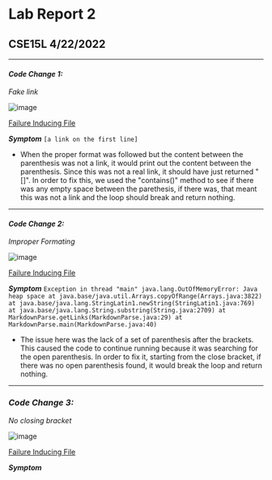 # Lab Report 2
## CSE15L 4/22/2022

***

#### ***Code Change 1:***

*Fake link*

![image](https://user-images.githubusercontent.com/100736576/165001562-7467c50c-ca84-4f7e-92e7-0a51ce5ca8d4.png)


[Failure Inducing File](https://github.com/nidhidhamnani/markdown-parser/blob/main/test-file8.md)

***Symptom***
`[a link on the first line]`


- When the proper format was followed but the content between the parenthesis was not a link, it would print out the content between the parenthesis. Since this was not a real link, it should have just returned "[]". In order to fix this, we used the "contains()" method to see if there was any empty space between the parethesis, if there was, that meant this was not a link and the loop should break and return nothing. 

***

#### ***Code Change 2:***

*Improper Formating*

![image](https://user-images.githubusercontent.com/100736576/165000879-33a5621e-7d62-4524-a436-bf7d474c1391.png)

[Failure Inducing File](https://github.com/nidhidhamnani/markdown-parser/blob/main/test-file4.md)

***Symptom***
`Exception in thread "main" java.lang.OutOfMemoryError: Java heap space at java.base/java.util.Arrays.copyOfRange(Arrays.java:3822) at java.base/java.lang.StringLatin1.newString(StringLatin1.java:769) at java.base/java.lang.String.substring(String.java:2709) at MarkdownParse.getLinks(MarkdownParse.java:29) at MarkdownParse.main(MarkdownParse.java:40)`
- The issue here was the lack of a set of parenthesis after the brackets. This caused the code to continue running because it was searching for the open parenthesis. In order to fix it, starting from the close bracket, if there was no open parenthesis found, it would break the loop and return nothing.

***

### ***Code Change 3:***
*No closing bracket*

![image](https://user-images.githubusercontent.com/100736576/165003045-e0fead86-6f0b-4682-b2a1-e4f6dcab03e9.png)

[Failure Inducing File](https://github.com/celesteck/markdown-parser/blob/main/test2.md)

***Symptom***
